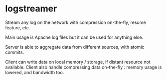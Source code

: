 logstreamer
===========

Stream any log on the network with compression on-the-fly, resume feature, etc.

Main usage is Apache log files but it can be used for anything else.

Server is able to aggregate data from different sources, with atomic commits.

Client can write data on local memory / storage, if distant resource not available. 
Client also handle compressing data on-the-fly : memory usage is lowered, and bandwidth too.
